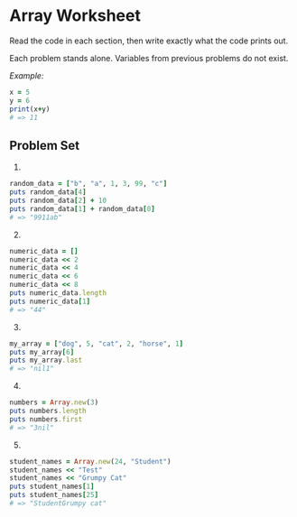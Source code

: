 # Array Worksheet

Read the code in each section, then write exactly what the code prints out.

Each problem stands alone. Variables from previous problems do not exist.

*Example:*
```ruby
x = 5
y = 6
print(x+y)
# => 11
```

## Problem Set

1.
```ruby
random_data = ["b", "a", 1, 3, 99, "c"]
puts random_data[4]
puts random_data[2] + 10
puts random_data[1] + random_data[0]
# => "9911ab"
```

2.
```ruby
numeric_data = []
numeric_data << 2
numeric_data << 4
numeric_data << 6
numeric_data << 8
puts numeric_data.length
puts numeric_data[1]
# => "44"
```

3.
```ruby
my_array = ["dog", 5, "cat", 2, "horse", 1]
puts my_array[6]
puts my_array.last
# => "nil1"
```

4.
```ruby
numbers = Array.new(3)
puts numbers.length
puts numbers.first
# => "3nil"
```

5.
```ruby
student_names = Array.new(24, "Student")
student_names << "Test"
student_names << "Grumpy Cat"
puts student_names[1]
puts student_names[25]
# => "StudentGrumpy cat"
```
